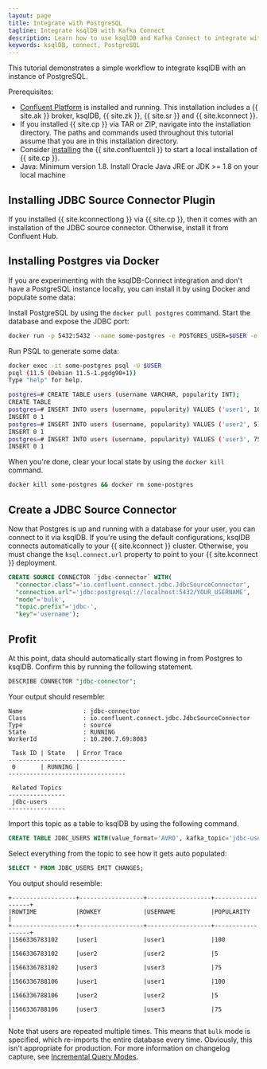 ```yaml
---
layout: page
title: Integrate with PostgreSQL
tagline: Integrate ksqlDB with Kafka Connect
description: Learn how to use ksqlDB and Kafka Connect to integrate with PostgreSQL
keywords: ksqlDB, connect, PostgreSQL
---
```


This tutorial demonstrates a simple workflow to integrate ksqlDB with an
instance of PostgreSQL.

Prerequisites:

-   [Confluent Platform](https://docs.confluent.io/current/installation/installing_cp/index.html)
    is installed and running. This installation includes a {{ site.ak }} broker,
    ksqlDB, {{ site.zk }}, {{ site.sr }} and {{ site.kconnect }}.
-   If you installed {{ site.cp }} via TAR or ZIP, navigate into the
    installation directory. The paths and commands used throughout this
    tutorial assume that you are in this installation directory.
-   Consider
    [installing](https://docs.confluent.io/current/cli/installing.html)
    the {{ site.confluentcli }} to start a local installation of {{
    site.cp }}.
-   Java: Minimum version 1.8. Install Oracle Java JRE or JDK >= 1.8 on
    your local machine

Installing JDBC Source Connector Plugin
---------------------------------------

If you installed {{ site.kconnectlong }} via {{ site.cp }}, then it
comes with an installation of the JDBC source connector. Otherwise,
install it from Confluent Hub.

Installing Postgres via Docker
------------------------------

If you are experimenting with the ksqlDB-Connect integration and don't
have a PostgreSQL instance locally, you can install it by using Docker and
populate some data:

Install PostgreSQL by using the `docker pull postgres` command.
Start the database and expose the JDBC port:

```bash
docker run -p 5432:5432 --name some-postgres -e POSTGRES_USER=$USER -e POSTGRES_DB=$USER -d postgres
```

Run PSQL to generate some data:

```bash
docker exec -it some-postgres psql -U $USER
psql (11.5 (Debian 11.5-1.pgdg90+1))
Type "help" for help.

postgres=# CREATE TABLE users (username VARCHAR, popularity INT);
CREATE TABLE
postgres=# INSERT INTO users (username, popularity) VALUES ('user1', 100);
INSERT 0 1
postgres=# INSERT INTO users (username, popularity) VALUES ('user2', 5);
INSERT 0 1
postgres=# INSERT INTO users (username, popularity) VALUES ('user3', 75);
INSERT 0 1
```

When you're done, clear your local state by using the
`docker kill` command.

```bash
docker kill some-postgres && docker rm some-postgres
```

Create a JDBC Source Connector
------------------------------

Now that Postgres is up and running with a database for your user, you
can connect to it via ksqlDB. If you're using the default configurations,
ksqlDB connects automatically to your {{ site.kconnect }} cluster.
Otherwise, you must change the `ksql.connect.url` property to point to
your {{ site.kconnect }} deployment.

```sql
CREATE SOURCE CONNECTOR `jdbc-connector` WITH(
  "connector.class"='io.confluent.connect.jdbc.JdbcSourceConnector',
  "connection.url"='jdbc:postgresql://localhost:5432/YOUR_USERNAME',
  "mode"='bulk',
  "topic.prefix"='jdbc-',
  "key"='username');
```

Profit
------

At this point, data should automatically start flowing in from Postgres
to ksqlDB. Confirm this by running the following statement.

```sql
DESCRIBE CONNECTOR "jdbc-connector";
```

Your output should resemble:

```
Name                 : jdbc-connector
Class                : io.confluent.connect.jdbc.JdbcSourceConnector
Type                 : source
State                : RUNNING
WorkerId             : 10.200.7.69:8083

 Task ID | State   | Error Trace
---------------------------------
 0       | RUNNING |
---------------------------------

 Related Topics
----------------
 jdbc-users
----------------
```

Import this topic as a table to ksqlDB by using the following command.

```sql
CREATE TABLE JDBC_USERS WITH(value_format='AVRO', kafka_topic='jdbc-users');
```

Select everything from the topic to see how it gets auto populated:

```sql
SELECT * FROM JDBC_USERS EMIT CHANGES;
```

You output should resemble:

```
+------------------+------------------+------------------+------------------+
|ROWTIME           |ROWKEY            |USERNAME          |POPULARITY        |
+------------------+------------------+------------------+------------------+
|1566336783102     |user1             |user1             |100               |
|1566336783102     |user2             |user2             |5                 |
|1566336783102     |user3             |user3             |75                |
|1566336788106     |user1             |user1             |100               |
|1566336788106     |user2             |user2             |5                 |
|1566336788106     |user3             |user3             |75                |
```

Note that users are repeated multiple times. This means that `bulk` mode is
specified, which re-imports the entire database every time. Obviously, this
isn't appropriate for production. For more information on changelog capture,
see
[Incremental Query Modes](https://docs.confluent.io/current/connect/kafka-connect-jdbc/source-connector/index.html#incremental-query-modes).
